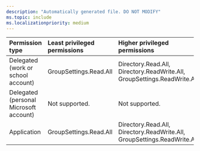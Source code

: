 ```yaml
---
description: "Automatically generated file. DO NOT MODIFY"
ms.topic: include
ms.localizationpriority: medium
---
```


|Permission type|Least privileged permissions|Higher privileged permissions|
|:---|:---|:---|
|Delegated (work or school account)|GroupSettings.Read.All|Directory.Read.All, Directory.ReadWrite.All, GroupSettings.ReadWrite.All|
|Delegated (personal Microsoft account)|Not supported.|Not supported.|
|Application|GroupSettings.Read.All|Directory.Read.All, Directory.ReadWrite.All, GroupSettings.ReadWrite.All|

